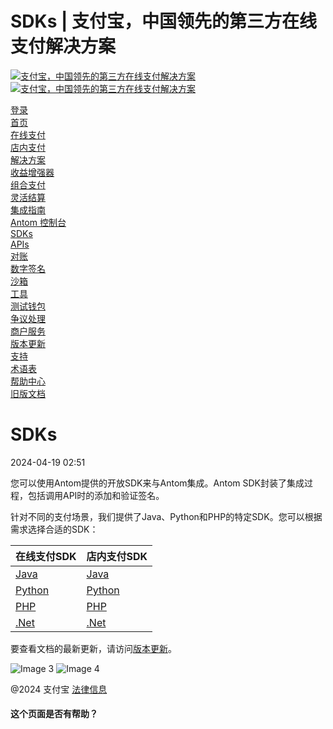 SDKs | 支付宝，中国领先的第三方在线支付解决方案
==================================================

[![支付宝，中国领先的第三方在线支付解决方案](https://ac.alipay.com/storage/2024/3/26/d66c43c0-440d-4c97-9976-f2028a2c8c5e.svg) ![支付宝，中国领先的第三方在线支付解决方案](https://ac.alipay.com/storage/2024/3/26/a48bd336-aea0-4f16-bf83-616eacbb4434.svg)](/docs/)

[登录](https://global.alipay.com/ilogin/account_login.htm?goto=https%3A%2F%2Fglobal.alipay.com%2Fdocs%2Fsdks)  
[首页](/docs/)  
[在线支付](/docs/onlinepayment)  
[店内支付](/docs/instorepayment)  
[解决方案](/docs/solutions)  
[收益增强器](/docs/ac/revenuebooster_en/overview)  
[组合支付](/docs/ac/combinedpay_en/overview)  
[灵活结算](/docs/ac/flexiblesettlement_en/overview)  
[集成指南](/docs/integration_guide_en)  
[Antom 控制台](/docs/dashboard_en)  
[SDKs](/docs/sdks)  
[APIs](https://global.alipay.com/docs/ac/ams/api)  
[对账](https://global.alipay.com/docs/ac/reconcile)  
[数字签名](https://global.alipay.com/docs/ac/ams/digital_signature)  
[沙箱](https://global.alipay.com/docs/ac/ref/sandbox)  
[工具](https://global.alipay.com/docs/ac/ref/key_config_en)  
[测试钱包](https://global.alipay.com/docs/ac/ref/testwallet)  
[争议处理](https://global.alipay.com/docs/ac/dispute)  
[商户服务](https://global.alipay.com/docs/ac/merchant_service)  
[版本更新](/docs/releasenotes)  
[支持](/docs/support)  
[术语表](/docs/glossary)  
[帮助中心](https://cshall.alipay.com/enterprise/global/klgList?sceneCode=un_login&routerId=d9aa1f608c4145d6b3c8030c17cf6f9a000&categoryId=50479)  
[旧版文档](https://global.alipay.com/docs/ac/legacy/legacydoc)  

SDKs
=====

2024-04-19 02:51

您可以使用Antom提供的开放SDK来与Antom集成。Antom SDK封装了集成过程，包括调用API时的添加和验证签名。

针对不同的支付场景，我们提供了Java、Python和PHP的特定SDK。您可以根据需求选择合适的SDK：

| **在线支付SDK** | **店内支付SDK** |
| --- | --- |
| [Java](https://github.com/alipay/global-open-sdk-java) | [Java](https://github.com/alipay/ams-java-sdk) |
| [Python](https://github.com/alipay/global-open-sdk-python) | [Python](https://github.com/alipay/global-open-sdk-python) |
| [PHP](https://github.com/alipay/global-open-sdk-php) | [PHP](https://github.com/alipay/global-open-sdk-php) |
| [.Net](https://github.com/alipay/global-open-sdk-dotnet) | [.Net](https://github.com/alipay/global-open-sdk-dotnet) |

要查看文档的最新更新，请访问[版本更新](https://global.alipay.com/docs/releasenotes)。

![Image 3](https://ac.alipay.com/storage/2021/5/20/19b2c126-9442-4f16-8f20-e539b1db482a.png) ![Image 4](https://ac.alipay.com/storage/2021/5/20/e9f3f154-dbf0-455f-89f0-b3d4e0c14481.png)

@2024 支付宝 [法律信息](https://global.alipay.com/docs/ac/platform/membership)

#### 这个页面是否有帮助？